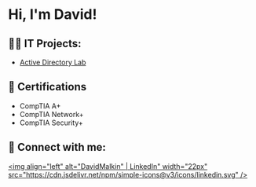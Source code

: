 <h1>Hi, I'm David!</h1>

<h2>👨‍💻 IT Projects:</h2>

- [Active Directory Lab](https://github.com/dmalkin9460/REPONAME)

<h2>📄 Certifications</h2>

- CompTIA A+
- CompTIA Network+
- CompTIA Security+

<h2>🤳 Connect with me:</h2>

[<img align="left" alt="DavidMalkin" | LinkedIn" width="22px" src="https://cdn.jsdelivr.net/npm/simple-icons@v3/icons/linkedin.svg" />][linkedin]

[linkedin]: https://linkedin.com/in/davidwmalkin
